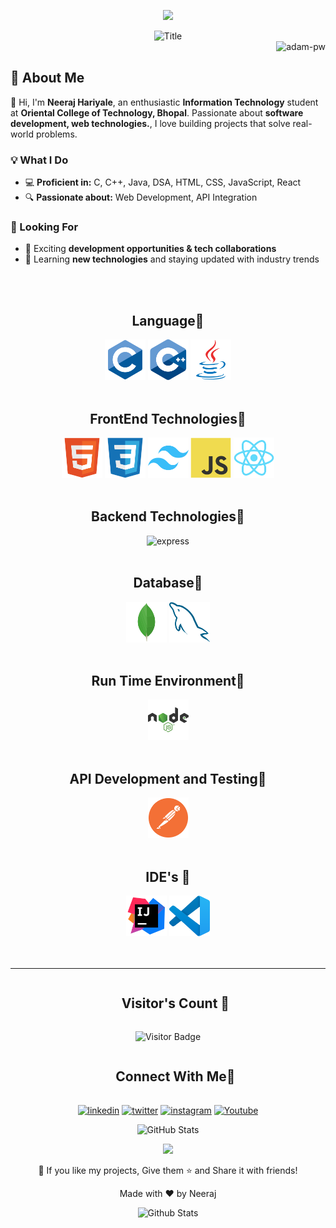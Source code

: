 <!--Header Image-->
<p align="center">
  <img src="https://i.imgur.com/a0GX9Qz.png" height="200"/>
</p>


<!--Header Name GIF or Animation-->
<div align="center">
  <img src="https://readme-typing-svg.herokuapp.com?font=Architects+Daughter&color=%62B6F2&size=50&center=true&vCenter=true&height=60&width=600&lines=Heyyy!+I'm+Neeraj+Hariyale;Welcome+to+my+profile!" alt="Title"></img>
</div>


<!--GIF -->
<div style="display: flex; justify-content: flex-end;">
  <img align="right" src="https://github.com/Adam-pw/Adam-pw/blob/main/animation_500_kxa883sd.gif" alt="adam-pw"   />    
</div>


<!--- About me-->
## 🚀 About Me  

👋 Hi, I'm **Neeraj Hariyale**, an enthusiastic **Information Technology** student at **Oriental College of Technology, Bhopal**. Passionate about **software development, web technologies.**, I love building projects that solve real-world problems.  

### 💡 What I Do  
- 💻 **Proficient in:** C, C++, Java, DSA, HTML, CSS, JavaScript, React  
- 🔍 **Passionate about:** Web Development, API Integration  

### 🚀 Looking For  
- 💼 Exciting **development opportunities & tech collaborations**  
- 📖 Learning **new technologies** and staying updated with industry trends  

<br><br>


<!---Language-->
<div align="center">
  <h2 align="center">Language🚀</h2>
  <img src="https://github.com/devicons/devicon/blob/master/icons/c/c-original.svg" alt="C" width="65">
  <img src="https://github.com/devicons/devicon/blob/master/icons/cplusplus/cplusplus-original.svg" alt="C++" width="65">
  <img src="https://github.com/devicons/devicon/blob/master/icons/java/java-original.svg" alt="Java" width="65">
</div>
<br>


<!--FrontEnd Technologies-->
<div align="center">
  <h2 align="center">FrontEnd Technologies🚀</h2>
  <img src="https://github.com/devicons/devicon/blob/master/icons/html5/html5-original.svg" alt="HTML" width="65">
  <img src="https://github.com/devicons/devicon/blob/master/icons/css3/css3-original.svg" alt="CSS" width="65">
  <img src="https://github.com/devicons/devicon/blob/master/icons/tailwindcss/tailwindcss-original.svg" alt="tailwind CSS" width="65">
  <img src="https://github.com/devicons/devicon/blob/master/icons/javascript/javascript-original.svg" alt="JavaScript" width="65">
  <img src="https://github.com/devicons/devicon/blob/master/icons/react/react-original.svg" alt="React" width="65">      
</div>
<br>


<!--Backend Tecnologies-->
<div align="center">
  <h2 align="center">Backend Technologies🚀</h2>
  <img src="https://i.imgur.com/gRzDY4j.png" alt="express" width="70" height="75">
</div>
<br>


<!--Database-->
<div align="center">
  <h2 align="center">Database🚀</h2>
  <img src="https://github.com/devicons/devicon/blob/master/icons/mongodb/mongodb-original.svg" alt="Mongo DB" width="65">
  <img src="https://github.com/devicons/devicon/blob/master/icons/mysql/mysql-original.svg" alt="MySQL" width="65">
</div>
<br>


<!--Run Time Environment-->
<div align="center">
    <h2 align="center">Run Time Environment🚀</h2>
    <img src="https://github.com/devicons/devicon/blob/master/icons/nodejs/nodejs-original-wordmark.svg" alt="Node js" width="65">
</div>
<br>


<!--API Development and Testing-->
<div align="center">
  <h2 align="center">API Development and Testing🚀</h2>
  <img src="https://github.com/devicons/devicon/blob/master/icons/postman/postman-original.svg" alt="postman" width="65">
</div>
<br>


<!--IDE'S-->
<div align="center">
  <h2 align="center">IDE's 🚀</h2>
  <img src="https://github.com/devicons/devicon/blob/master/icons/intellij/intellij-original.svg" alt="Intellij" width="65">
  <img src="https://github.com/devicons/devicon/blob/master/icons/vscode/vscode-original.svg" alt="VsCode" width="65">
</div>
<br><br>


<!-- Visitor's -->
----
<div id="user-content-toc">
  <ul align="center">
    <summary><h2 style="display: inline-block">Visitor's Count 👀</h2></summary>
  </ul>
  <p align="center">
    <img src="https://profile-counter.glitch.me/neerajhariyale/count.svg" alt="Visitor Badge"/>
  </p>
</div>


<!-- Connect with me TEXT -->
<!--h2 without bottom border-->
<div id="user-content-toc">
  <ul align="center">
    <summary><h2 style="display: inline-block">Connect With Me🤝</h2></summary>
  </ul>
</div>


<!--Connect With ME icons and links-->
<p align="center">
  <a href="https://www.linkedin.com/in/neeraj-hariyale-a0059022b/" target="_blank"><img align="center" src="https://user-images.githubusercontent.com/88904952/234979284-68c11d7f-1acc-4f0c-ac78-044e1037d7b0.png" alt="linkedin" height="50" width="50" /></a>
  <a href="https://x.com/NeerajHariyale3" target="_blank"><img align="center" src="https://user-images.githubusercontent.com/88904952/234980676-61bfb021-ecc8-48f7-88e6-34c1b06c4a58.png" alt="twitter" height="50" width="50" /></a> 
  <a href="https://www.instagram.com/_neeraj0001/" target="_blank"><img align="center" src="https://user-images.githubusercontent.com/88904952/234981169-2dd1e58f-4b7e-468c-8213-034ba62156c3.png" alt="instagram" height="50" width="50" /></a>
  <a href="https://www.youtube.com/@NeerajVlogs3112" target="_blank"><img align="center" src="https://i.imgur.com/ZwAx5LI.png" alt="Youtube" height="50" width="50" /></a>
</p>



<!-- Github Stats 1-->
<p align="center">
  <img src="https://github-readme-stats.vercel.app/api?username=neerajhariyale&show_icons=true&title_color=7A7ADB&icon_color=2234AE&text_color=D3D3D3&bg_color=0,000000,130F40&locale=en" alt="GitHub Stats" />
</p>

<p align="center">
  <a href="https://git.io/streak-stats"><img src="https://streak-stats.demolab.com?user=neerajhariyale&background=000000&ring=1929EB&fire=FFFFFF&currStreakNum=FFFFFF&stroke=2358E2&sideNums=FFFFFF&sideLabels=FFFFFF&currStreakLabel=FFFFFF&dates=FFFFFF&excludeDaysLabel=FFFFFF" /></a>
</p>




<!--FOOTER-->
<p align="center">🤍 If you like my projects, Give them ⭐ and Share it with friends!</p>
<p align="center">Made with ❤️ by Neeraj</p>


<!--Footer GIF-->
<p align="center">
    <img src="https://raw.githubusercontent.com/bornmay/bornmay/Update/svg/Bottom.svg" alt="Github Stats" />
</p>

